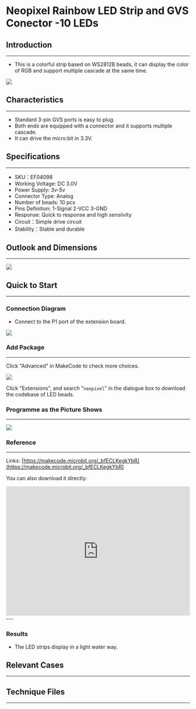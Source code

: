 # Neopixel Rainbow LED Strip and GVS Conector -10 LEDs

## Introduction
---
- This is a colorful strip based on WS2812B beads, it can display the color of RGB and support multiple cascade at the same time.

 ![](./images/04098_0.jpg)


## Characteristics
---

- Standard 3-pin GVS ports is easy to plug.
- Both ends are equipped with a connector and it supports multiple cascade.
- It can drive the micro:bit in 3.3V.

## Specifications
---

- SKU：EF04098
- Working Voltage: DC 3.0V
- Power Supply: 3v-5v
- Connector Type: Analog
- Number of beads: 10 pcs
- Pins Definition: 1-Signal 2-VCC 3-GND
- Response: Quick to response and high sensiivity
- Circuit：Simple drive circuit 
- Stability：Stable and durable

## Outlook and Dimensions
---

 ![](./images/04095_1.jpg)


## Quick to Start
---
### Connection Diagram

- Connect to the P1 port of the extension board.

 ![](./images/04095_2.png)

### Add Package
---
Click "Advanced" in MakeCode to check more choices.

 ![](./images/smtcNoB.png)

Click "Extensions", and search "`neopixel`" in the dialogue box to download the codebase of LED beads.


### Programme as the Picture Shows
---
  ![](./images/04098_3.png)

### Reference
---
Links: [https://makecode.microbit.org/_bfECLKegkYbR](https://makecode.microbit.org/_bfECLKegkYbR)

You can also download it directly: 

<div style="position:relative;height:0;padding-bottom:70%;overflow:hidden;"><iframe style="position:absolute;top:0;left:0;width:100%;height:100%;" src="https://makecode.microbit.org/#pub:_bfECLKegkYbR" frameborder="0" sandbox="allow-popups allow-forms allow-scripts allow-same-origin"></iframe></div>  
---

### Results

- The LED strips display in a light water way.

## Relevant Cases
---

## Technique Files
---
